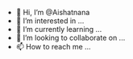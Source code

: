 - 👋 Hi, I’m @Aishatnana
- 👀 I’m interested in ...
- 🌱 I’m currently learning ...
- 💞️ I’m looking to collaborate on ...
- 📫 How to reach me ...

<!---
Aishatnana/Aishatnana is a ✨ special ✨ repository because its `README.md` (this file) appears on your GitHub profile.
You can click the Preview link to take a look at your changes.
--->
